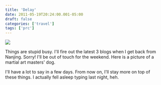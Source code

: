 ```yaml
---
title: 'Delay'
date: 2011-05-19T20:24:00.001-05:00
draft: false
categories: ['travel']
tags: ['prc']
---
```


[![](http://1.bp.blogspot.com/-xfw4VzQld8A/TdXCxdp0SdI/AAAAAAAAAD0/ds0uXDBUoP4/s320/P5170092-760475.JPG)](http://1.bp.blogspot.com/-xfw4VzQld8A/TdXCxdp0SdI/AAAAAAAAAD0/ds0uXDBUoP4/s1600/P5170092-760475.JPG)

Things are stupid busy. I'll fire out the latest 3 blogs when I get back from Nanjing. Sorry! I'll be out of touch for the weekend. Here is a picture of a martial art masters' dog.

I'll have a lot to say in a few days. From now on, I'll stay more on top of these things. I actually fell asleep typing last night, heh.
